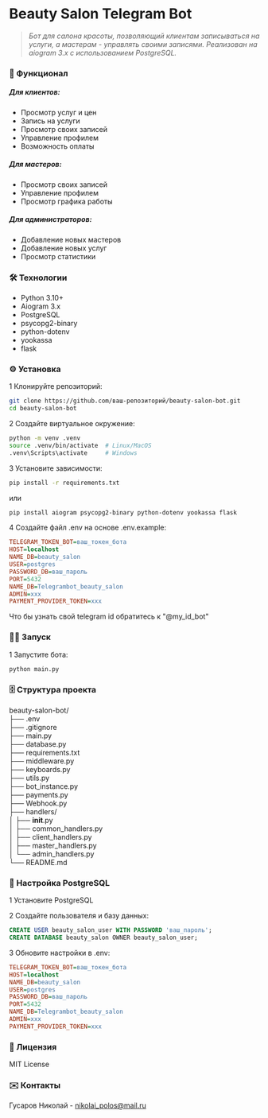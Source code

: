 
# Beauty Salon Telegram Bot
> *Бот для салона красоты, позволяющий клиентам записываться на услуги, а мастерам - управлять своими записями. Реализован на aiogram 3.x с использованием PostgreSQL.*

### 📌  Функционал 
##### Для клиентов:
* Просмотр услуг и цен  
* Запись на услуги  
* Просмотр своих записей  
* Управление профилем  
* Возможность оплаты  

##### Для мастеров:
* Просмотр своих записей  
* Управление профилем  
* Просмотр графика работы  

##### Для администраторов:
* Добавление новых мастеров  
* Добавление новых услуг  
* Просмотр статистики  

### 🛠 Технологии
* Python 3.10+  
* Aiogram 3.x  
* PostgreSQL  
* psycopg2-binary  
* python-dotenv  
* yookassa   
* flask  

### ⚙️ Установка

1 Клонируйте репозиторий:
```bash
git clone https://github.com/ваш-репозиторий/beauty-salon-bot.git
cd beauty-salon-bot
```

2 Создайте виртуальное окружение:
```bash
python -m venv .venv
source .venv/bin/activate  # Linux/MacOS
.venv\Scripts\activate     # Windows
```

3 Установите зависимости:
```bash
pip install -r requirements.txt
```
или
```bash
pip install aiogram psycopg2-binary python-dotenv yookassa flask
```

4 Создайте файл .env на основе .env.example:
```ini
TELEGRAM_TOKEN_BOT=ваш_токен_бота
HOST=localhost
NAME_DB=beauty_salon
USER=postgres
PASSWORD_DB=ваш_пароль
PORT=5432
NAME_DB=Telegrambot_beauty_salon
ADMIN=ххх
PAYMENT_PROVIDER_TOKEN=ххх
```
Что бы узнать свой telegram id обратитесь к "@my_id_bot"

### 🏃‍♂️ Запуск

1 Запустите бота:
```bash
python main.py
```

### 🗄 Структура проекта  
beauty-salon-bot/  
├── .env  
├── .gitignore  
├── main.py  
├── database.py  
├── requirements.txt  
├── middleware.py  
├── keyboards.py  
├── utils.py  
├── bot_instance.py  
├── payments.py  
├── Webhook.py  
├── handlers/  
│   ├── __init__.py  
│   ├── common_handlers.py  
│   ├── client_handlers.py  
│   ├── master_handlers.py  
│   └── admin_handlers.py  
└── README.md  

### 🔧 Настройка PostgreSQL

1 Установите PostgreSQL

2 Создайте пользователя и базу данных:
```sql
CREATE USER beauty_salon_user WITH PASSWORD 'ваш_пароль';
CREATE DATABASE beauty_salon OWNER beauty_salon_user;
```

3 Обновите настройки в .env:
```ini
TELEGRAM_TOKEN_BOT=ваш_токен_бота
HOST=localhost
NAME_DB=beauty_salon
USER=postgres
PASSWORD_DB=ваш_пароль
PORT=5432
NAME_DB=Telegrambot_beauty_salon
ADMIN=ххх
PAYMENT_PROVIDER_TOKEN=ххх
```

### 📜 Лицензия

MIT License

### ✉️ Контакты

Гусаров Николай - nikolai_polos@mail.ru